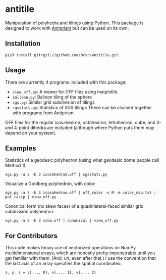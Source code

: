 # antitile
Manipulation of polyhedra and tilings using Python. This package is designed to work with [Antiprism](https://github.com/antiprism/antiprism) but can be used on its own.

## Installation

    pip3 install git+git://github.com/brsr/antitile.git

## Usage
There are currently 4 programs included with this package:
* `view_off.py`: A viewer for OFF files using matplotlib.
* `balloon.py`: Balloon tiling of the sphere
* `sgs.py`: Similar grid subdivision of tilings
* `sgsstats.py`: Statistics of SGS tilings
These can be chained together with programs from Antiprism.

OFF files for the regular icosahedron, octahedron, tetrahedron, cube, and 3- and 4-point dihedra are included (although where Python puts them may depend on your system).

## Examples
Statistics of a geodesic polyhedron (using what geodesic dome people call Method 1):

	sgs.py -a 5 -b 3 icosahedron.off | sgsstats.py

Visualize a Goldberg polyhedron, with color:

    sgs.py -a 5 -b 3 icosahedron.off | off_color -v M -m color_map.txt | pol_recip | view_off.py

Canonical form (no skew faces) of a quadrilateral-faced similar grid subdivision polyhedron:

    sgs.py -a 5 -b 3 cube.off | canonical | view_off.py

## For Contributors
This code makes heavy use of vectorized operations on NumPy multidimensional arrays, which are honestly pretty impenetrable until you get familiar with them. (And, uh, even after that.) I use the convention that the last axis of an array specifies the spatial coordinates:

    x, y, z = v[..., 0], v[..., 1], v[..., 2]
